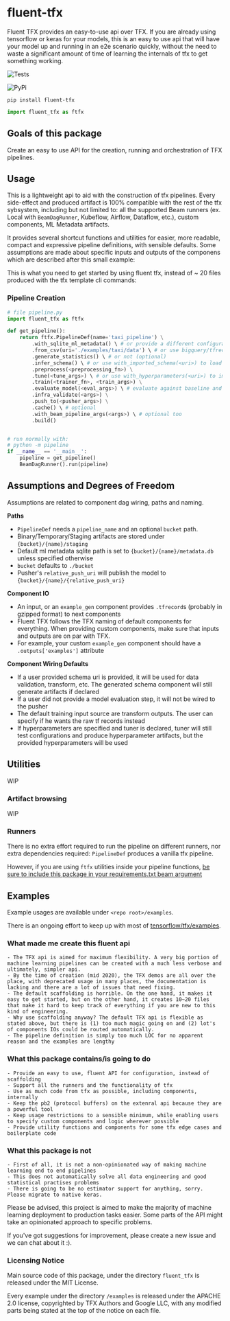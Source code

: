 # fluent-tfx

Fluent TFX provides an easy-to-use api over TFX. If you are already using tensorflow or keras for your models, this is an easy to use api that will have your model up and running in an e2e scenario quickly, without the need to waste a significant amount of time of learning the internals of tfx to get something working.

![Tests](https://github.com/ntakouris/fluent-tfx/workflows/Test%20Python%20Package/badge.svg)

![PyPi](https://github.com/ntakouris/fluent-tfx/workflows/Upload%20Python%20Package/badge.svg)

`pip install fluent-tfx`

```python
import fluent_tfx as ftfx
```

## Goals of this package

Create an easy to use API for the creation, running and orchestration of TFX pipelines.

## Usage

This is a lightweight api to aid with the construction of tfx pipelines. Every side-effect and produced artifact is 100% compatible with the rest of the tfx sybsystem, including but not limited to: all the supported Beam runners (ex. Local with `BeamDagRunner`, Kubeflow, Airflow, Dataflow, etc.), custom components, ML Metadata artifacts.

It provides several shortcut functions and utilities for easier, more readable, compact and expressive pipeline definitions, with sensible defaults. Some assumptions are made about specific inputs and outputs of the componens which are described after this small example:

This is what you need to get started by using fluent tfx, instead of ~ 20 files produced with the tfx template cli commands:

### Pipeline Creation

```python
# file pipeline.py
import fluent_tfx as ftfx

def get_pipeline():
    return ftfx.PipelineDef(name='taxi_pipeline') \
        .with_sqlite_ml_metadata() \ # or provide a different configuration in the constructor
        .from_csv(uri='./examples/taxi/data') \ # or use bigquery/tfrecord/custom components
        .generate_statistics() \ # or not (optional)
        .infer_schema() \ # or use with_imported_schema(<uri>) to load your schema and detect anomalies
        .preprocess(<preprocessing_fn>) \
        .tune(<tune_args>) \ # or use with_hyperparameters(<uri>) to import a best set of hyperparameters straight to the model--or skip tuning and just use constants on .train()
        .train(<trainer_fn>, <train_args>) \
        .evaluate_model(<eval_args>) \ # evaluate against baseline and bless model
        .infra_validate(<args>) \
        .push_to(<pusher_args>) \
        .cache() \ # optional
        .with_beam_pipeline_args(<args>) \ # optional too
        .build()


# run normally with:
# python -m pipeline
if __name__ == '__main__':
    pipeline = get_pipeline()
    BeamDagRunner().run(pipeline)

```

## Assumptions and Degrees of Freedom

Assumptions are related to component dag wiring, paths and naming.

**Paths**

- `PipelineDef` needs a `pipeline_name` and an optional `bucket` path.
- Binary/Temporary/Staging artifacts are stored under `{bucket}/{name}/staging`
- Default ml metadata sqlite path is set to `{bucket}/{name}/metadata.db` unless specified otherwise
- `bucket` defaults to `./bucket`
- Pusher's `relative_push_uri` will publish the model to `{bucket}/{name}/{relative_push_uri}`

**Component IO**

- An input, or an `example_gen` component provides `.tfrecord`s (probably in gzipped format) to next components
- Fluent TFX follows the TFX naming of default components for everything. When providing custom components, make sure that inputs and outputs are on par with TFX.
- For example, your custom `example_gen` component should have a `.outputs['examples']` attribute

**Component Wiring Defaults**

- If a user provided schema uri is provided, it will be used for data validation, transform, etc. The generated schema component will still generate artifacts if declared
- If a user did not provide a model evaluation step, it will not be wired to the pusher
- The default training input source are transform outputs. The user can specify if he wants the raw tf records instead
- If hyperparameters are specified and tuner is declared, tuner will still test configurations and produce hyperparameter artifacts, but the provided hyperparameters will be used

## Utilities

WIP


### Artifact browsing

WIP

### Runners

There is no extra effort required to run the pipeline on different runners, nor extra dependencies required: `PipelineDef` produces a vanilla tfx pipeline.

However, if you are using `ftfx` utilities inside your pipeline functions, [be sure to include this package in your requirements.txt beam argument](https://beam.apache.org/documentation/sdks/python-pipeline-dependencies/)

## Examples

Example usages are available under `<repo root>/examples`.

There is an ongoing effort to keep up with most of [tensorflow/tfx/examples](https://github.com/tensorflow/tfx/tree/master/tfx/examples/).

### What made me create this fluent api

    - The TFX api is aimed for maximum flexibility. A very big portion of machine learning pipelines can be created with a much less verbose and ultimately, simpler api.
    - By the time of creation (mid 2020), the TFX demos are all over the place, with deprecated usage in many places, the documentation is lacking and there are a lot of issues that need fixing.
    - The default scaffolding is horrible. On the one hand, it makes it easy to get started, but on the other hand, it creates 10~20 files that make it hard to keep track of everything if you are new to this kind of engineering.
    - Why use scaffolding anyway? The default TFX api is flexible as stated above, but there is (1) too much magic going on and (2) lot's of components IOs could be routed automatically.
    - The pipeline definition is simply too much LOC for no apparent reason and the examples are lengthy

### What this package contains/is going to do

    - Provide an easy to use, fluent API for configuration, instead of scaffolding
    - Support all the runners and the functionality of tfx
    - Use as much code from tfx as possible, including components, internally
    - Keep the pb2 (protocol buffers) on the extenral api because they are a powerful tool
    - Keep usage restrictions to a sensible minimum, while enabling users to specify custom components and logic wherever possible
    - Provide utility functions and components for some tfx edge cases and boilerplate code

### What this package is not

    - First of all, it is not a non-opinionated way of making machine learning end to end pipelines
    - This does not automatically solve all data engineering and good statistical practises problems
    - There is going to be no estimator support for anything, sorry. Please migrate to native keras.

Please be advised, this project is aimed to make the majority of machine learning deployment to production tasks easier. Some parts of the API might take an opinionated approach to specific problems.

If you've got suggestions for improvement, please create a new issue and we can chat about it :).

### Licensing Notice

Main source code of this package, under the directory `fluent_tfx` is released under the MIT License.

Every example under the directory `/examples` is released under the APACHE 2.0 license, copyrighted by TFX Authors and Google LLC, with any modified parts being stated at the top of the notice on each file.
